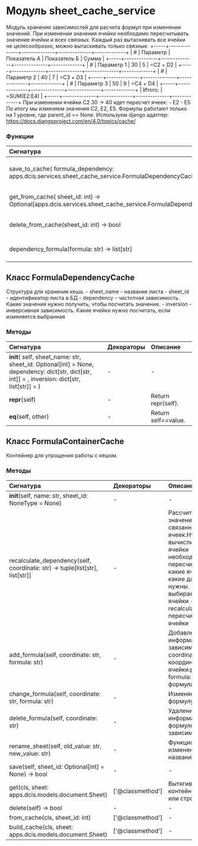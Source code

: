 # Модуль sheet_cache_service

Модуль хранения зависимостей для расчета формул при изменении значений. При изменении значения ячейки необходимо пересчитывать значение ячейки и всех связных. Каждый раз вытаскивать все ячейки не целесообразно, можно вытаскивать только связные. +-----+--------------+--------------+--------------+-------------+ | # | Параметр | Показатель А | Показатель Б | Сумма | +-----+--------------+--------------+--------------+-------------+ | # | Параметр 1 | 30 | 5 | =С2 + D2 | +-----+--------------+--------------+--------------+-------------+ | # | Параметр 2 | 40 | 7 | =С3 + D3 | +-----+--------------+--------------+--------------+-------------+ | # | Параметр 3 | 50 | 9 | =С4 + D4 | +-----+--------------+--------------+--------------+-------------+ | Итого: | =SUM(E2:E4) | +-----+--------------+--------------+--------------+-------------+ При изменении ячейки C2 30 -> 40 идет пересчет ячеек: - E2 - E5 По итогу мы изменяем значения С2, E2, E5. Формулы работают только на 1 уровне, где parent_id == None. Используем django адаптер: https://docs.djangoproject.com/en/4.0/topics/cache/

### Функции

| Сигнатура                                                                                                 | Декораторы | Описание                                |
| :-------------------------------------------------------------------------------------------------------- | :--------- | :-------------------------------------- |
| save_to_cache( formula_dependency: apps.dcis.services.sheet_cache_service.FormulaDependencyCache) -> bool | -          | Сохраняем структуру зависимостей в кеш. |
| get_from_cache( sheet_id: int) -> Optional[apps.dcis.services.sheet_cache_service.FormulaDependencyCache] | -          | Забираем структуру из кеша.             |
| delete_from_cache(sheet_id: int) -> bool                                                                  | -          | Удаление структуры из кеша.             |
| dependency_formula(formula: str) -> list[str]                                                             | -          | Возвращает зависимость токенов.         |

## Класс FormulaDependencyCache

Структура для хранения кеша. - sheet_name - название листа - sheet_id - идентификатор листа в БД - dependency - частотная зависимость. Какие значения нужно получить, чтобы посчитать значение. - inversion - инверсивная зависимость. Какие ячейки нужно посчитать, если изменяется выбранная

### Методы

| Сигнатура                                                                                                                                                        | Декораторы | Описание            |
| :--------------------------------------------------------------------------------------------------------------------------------------------------------------- | :--------- | :------------------ |
| __init__( self, sheet_name: str, sheet_id: Optional[int] = None, dependency: dict[str, dict[str, int]] = <factory>, inversion: dict[str, list[str]] = <factory>) | -          | -                   |
| __repr__(self)                                                                                                                                                   | -          | Return repr(self).  |
| __eq__(self, other)                                                                                                                                              | -          | Return self==value. |

## Класс FormulaContainerCache

Контейнер для упрощения работы с кешом.

### Методы

| Сигнатура                                                                    | Декораторы       | Описание                                                                                                                                                                                              |
| :--------------------------------------------------------------------------- | :--------------- | :---------------------------------------------------------------------------------------------------------------------------------------------------------------------------------------------------- |
| __init__(self, name: str, sheet_id: NoneType = None)                         | -                | -                                                                                                                                                                                                     |
| recalculate_dependency(self, coordinate: str) -> tuple[list[str], list[str]] | -                | Рассчитываем значения связанных ячеек.Нужно вычислить какие ячейки необходимо пересчитать и какие ячейкии какие данные нужны. - relation - выбираемые ячейки - recalculation - пересчитываемые ячейки |
| add_formula(self, coordinate: str, formula: str)                             | -                | Добавление информации в зависимость:param coordinate: координата ячейки:param formula: формула:return:                                                                                                |
| change_formula(self, coordinate: str, formula: str)                          | -                | Изменяем формулу в ячейки.                                                                                                                                                                            |
| delete_formula(self, coordinate: str)                                        | -                | Удаление информации о формуле в зависимости.                                                                                                                                                          |
| rename_sheet(self, old_value: str, new_value: str)                           | -                | Функционал для изменения названия листов.                                                                                                                                                             |
| save(self, sheet_id: Optional[int] = None) -> bool                           | -                | -                                                                                                                                                                                                     |
| get(cls, sheet: apps.dcis.models.document.Sheet)                             | ['@classmethod'] | Вытягиваем контейнер из кеша или строим новый.                                                                                                                                                        |
| delete(self) -> bool                                                         | -                | -                                                                                                                                                                                                     |
| from_cache(cls, sheet_id: int)                                               | ['@classmethod'] | -                                                                                                                                                                                                     |
| build_cache(cls, sheet: apps.dcis.models.document.Sheet)                     | ['@classmethod'] | -                                                                                                                                                                                                     |